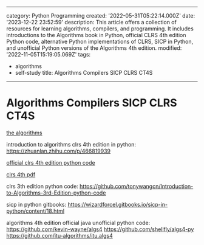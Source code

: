 ------
category: Python Programming
created: '2022-05-31T05:22:14.000Z'
date: '2023-12-22 23:52:59'
description: This article offers a collection of resources for learning algorithms,
  compilers, and programming. It includes introductions to the Algorithms book in
  Python, official CLRS 4th edition Python code, alternative Python implementations
  of CLRS, SICP in Python, and unofficial Python versions of the Algorithms 4th edition.
modified: '2022-11-05T15:19:05.069Z'
tags:
- algorithms
- self-study
title: Algorithms Compilers SICP CLRS CT4S
------

# Algorithms Compilers SICP CLRS CT4S

[the algorithms](https://the-algorithms.com/)

introduction to algorithms clrs 4th edition in python:
https://zhuanlan.zhihu.com/p/466819939

[official clrs 4th edition python code](https://github.com/James4Ever0/CLRS-Python-Implementation)

[clrs 4th pdf](https://github.com/GenoWong/IntroductionToAlgorithms/blob/main/Introduction.to.Algorithms.4th.pdf)

clrs 3th edition python code:
https://github.com/tonywangcn/Introduction-to-Algorithms-3rd-Edition-python-code

sicp in python gitbooks:
https://wizardforcel.gitbooks.io/sicp-in-python/content/18.html

algorithms 4th edition official java unofficial python code:
https://github.com/kevin-wayne/algs4
https://github.com/shellfly/algs4-py
https://github.com/itu-algorithms/itu.algs4
